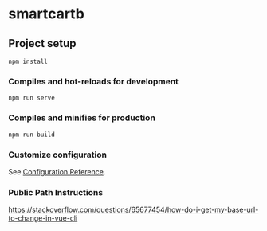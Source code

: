 # smartcartb

## Project setup
```
npm install
```

### Compiles and hot-reloads for development
```
npm run serve
```

### Compiles and minifies for production
```
npm run build
```

### Customize configuration
See [Configuration Reference](https://cli.vuejs.org/config/).

### Public Path Instructions
https://stackoverflow.com/questions/65677454/how-do-i-get-my-base-url-to-change-in-vue-cli
